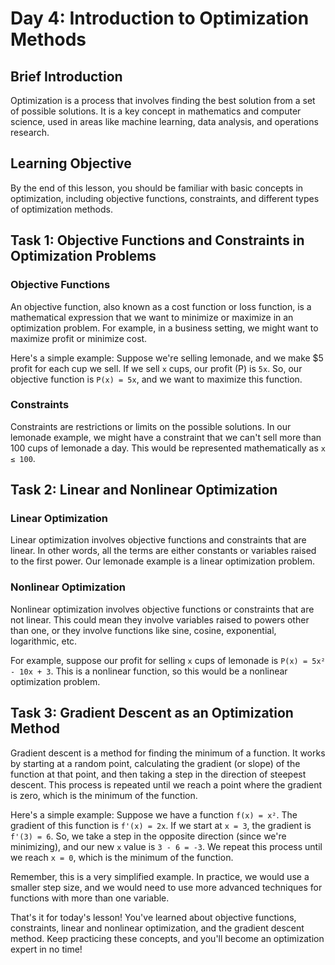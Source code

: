 # Day 4: Introduction to Optimization Methods

## Brief Introduction
Optimization is a process that involves finding the best solution from a set of possible solutions. It is a key concept in mathematics and computer science, used in areas like machine learning, data analysis, and operations research.

## Learning Objective
By the end of this lesson, you should be familiar with basic concepts in optimization, including objective functions, constraints, and different types of optimization methods.

## Task 1: Objective Functions and Constraints in Optimization Problems

### Objective Functions
An objective function, also known as a cost function or loss function, is a mathematical expression that we want to minimize or maximize in an optimization problem. For example, in a business setting, we might want to maximize profit or minimize cost.

Here's a simple example: Suppose we're selling lemonade, and we make $5 profit for each cup we sell. If we sell `x` cups, our profit (P) is `5x`. So, our objective function is `P(x) = 5x`, and we want to maximize this function.

### Constraints
Constraints are restrictions or limits on the possible solutions. In our lemonade example, we might have a constraint that we can't sell more than 100 cups of lemonade a day. This would be represented mathematically as `x ≤ 100`.

## Task 2: Linear and Nonlinear Optimization

### Linear Optimization
Linear optimization involves objective functions and constraints that are linear. In other words, all the terms are either constants or variables raised to the first power. Our lemonade example is a linear optimization problem.

### Nonlinear Optimization
Nonlinear optimization involves objective functions or constraints that are not linear. This could mean they involve variables raised to powers other than one, or they involve functions like sine, cosine, exponential, logarithmic, etc.

For example, suppose our profit for selling `x` cups of lemonade is `P(x) = 5x² - 10x + 3`. This is a nonlinear function, so this would be a nonlinear optimization problem.

## Task 3: Gradient Descent as an Optimization Method

Gradient descent is a method for finding the minimum of a function. It works by starting at a random point, calculating the gradient (or slope) of the function at that point, and then taking a step in the direction of steepest descent. This process is repeated until we reach a point where the gradient is zero, which is the minimum of the function.

Here's a simple example: Suppose we have a function `f(x) = x²`. The gradient of this function is `f'(x) = 2x`. If we start at `x = 3`, the gradient is `f'(3) = 6`. So, we take a step in the opposite direction (since we're minimizing), and our new `x` value is `3 - 6 = -3`. We repeat this process until we reach `x = 0`, which is the minimum of the function.

Remember, this is a very simplified example. In practice, we would use a smaller step size, and we would need to use more advanced techniques for functions with more than one variable.

That's it for today's lesson! You've learned about objective functions, constraints, linear and nonlinear optimization, and the gradient descent method. Keep practicing these concepts, and you'll become an optimization expert in no time!
